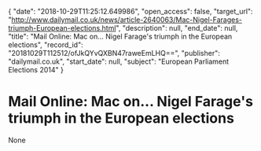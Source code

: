 {
  "date": "2018-10-29T11:25:12.649986", 
  "open_access": false, 
  "target_url": "http://www.dailymail.co.uk/news/article-2640063/Mac-Nigel-Farages-triumph-European-elections.html", 
  "description": null, 
  "end_date": null, 
  "title": "Mail Online: Mac on... Nigel Farage's triumph in the European elections", 
  "record_id": "20181029T112512/ofJkQYvQXBN47raweEmLHQ==", 
  "publisher": "dailymail.co.uk", 
  "start_date": null, 
  "subject": "European Parliament Elections 2014"
}

# Mail Online: Mac on... Nigel Farage's triumph in the European elections

None